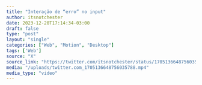 ```yaml
---
title: "Interação de “erro” no input"
author: itsnotchester
date: 2023-12-20T17:14:34-03:00
draft: false
type: "post"
layout: "single"
categories: ["Web", "Motion", "Desktop"]
tags: ['Web']
source: "X"
source_link: "https://twitter.com/itsnotchester/status/1705136648756035788"
media: "/uploads/twitter.com_1705136648756035788.mp4"
media_type: "video"
---
```


